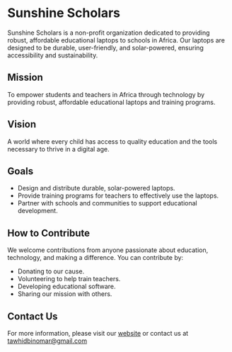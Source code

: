# Sunshine Scholars

Sunshine Scholars is a non-profit organization dedicated to providing robust, affordable educational laptops to schools in Africa. Our laptops are designed to be durable, user-friendly, and solar-powered, ensuring accessibility and sustainability.

## Mission

To empower students and teachers in Africa through technology by providing robust, affordable educational laptops and training programs.

## Vision

A world where every child has access to quality education and the tools necessary to thrive in a digital age.

## Goals

- Design and distribute durable, solar-powered laptops.
- Provide training programs for teachers to effectively use the laptops.
- Partner with schools and communities to support educational development.

## How to Contribute

We welcome contributions from anyone passionate about education, technology, and making a difference. You can contribute by:

- Donating to our cause.
- Volunteering to help train teachers.
- Developing educational software.
- Sharing our mission with others.

## Contact Us

For more information, please visit our [website](https://example.com) or contact us at tawhidbinomar@gmail.com
